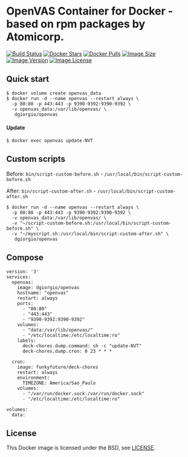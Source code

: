 # OpenVAS Container for Docker - based on rpm packages by Atomicorp.

[![Build Status](https://travis-ci.org/dgiorgio/openvas.svg?branch=master)](https://travis-ci.org/dgiorgio/openvas)
[![Docker Stars](https://img.shields.io/docker/stars/dgiorgio/openvas.svg)][hub]
[![Docker Pulls](https://img.shields.io/docker/pulls/dgiorgio/openvas.svg)][hub]
[![Image Size](https://images.microbadger.com/badges/image/dgiorgio/openvas.svg)][microbadger]
[![Image Version](https://images.microbadger.com/badges/version/dgiorgio/openvas.svg)][microbadger]
[![Image License](https://images.microbadger.com/badges/license/dgiorgio/openvas.svg)][microbadger]

[hub]: https://hub.docker.com/r/dgiorgio/openvas/
[microbadger]: https://microbadger.com/images/dgiorgio/openvas

## Quick start

```
$ docker volume create openvas_data
$ docker run -d --name openvas --restart always \
  -p 80:80 -p 443:443 -p 9390-9392:9390-9392 \
  -v openvas_data:/var/lib/openvas/ \
   dgiorgio/openvas
```
#### Update

```
$ docker exec openvas update-NVT
```

## Custom scripts

Before: `bin/script-custom-before.sh` - `/usr/local/bin/script-custom-before.sh`

After: `bin/script-custom-after.sh` - `/usr/local/bin/script-custom-after.sh`

```
$ docker run -d --name openvas --restart always \
  -p 80:80 -p 443:443 -p 9390-9392:9390-9392 \
  -v openvas_data:/var/lib/openvas/ \
  -v "~/script-custom-before.sh:/usr/local/bin/script-custom-before.sh" \
  -v "~/myscript.sh:/usr/local/bin/script-custom-after.sh" \
   dgiorgio/openvas
```

## Compose

```
version: '3'
services:
  openvas:
    image: dgiorgio/openvas
    hostname: "openvas"
    restart: always
    ports:
      - "80:80"
      - "443:443"
      - "9390-9392:9390-9392"
    volumes:
      - "data:/var/lib/openvas/"
      - "/etc/localtime:/etc/localtime:ro"
    labels:
      deck-chores.dump.command: sh -c "update-NVT"
      deck-chores.dump.cron: 0 23 * * *
      
  cron:
    image: funkyfuture/deck-chores
    restart: always
    environment:
      TIMEZONE: America/Sao_Paulo
    volumes:
      - "/var/run/docker.sock:/var/run/docker.sock"
      - "/etc/localtime:/etc/localtime:ro"
      
volumes:
  data:
```

## License

This Docker image is licensed under the BSD, see [LICENSE](LICENSE.md).

